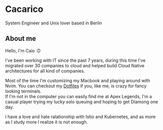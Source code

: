 # Cacarico

System Engineer and Unix lover based in Berlin

## About me

Hello, I'm Caio :D 

I've been working with IT since the past 7 years, during this time I've migrated over 30 companies to cloud and helped build Cloud Native architectures for all kind of companies.

Most of the time I'm customizing my Macbook and playing around with Nvim. You can checkout my [Dotfiles](https://github.com/cacarico/dotfiles) if you, like me, is crazy for fancy looking terminals.  
If I'm not in the computer you can easily find me at Apex Legends, I'm a casual player trying my lucky solo queuing and hoping to get Diamong one day.

I have a love and hate ralationship with Istio and Kubernetes, and as more as I study more I realize it is not enough.
